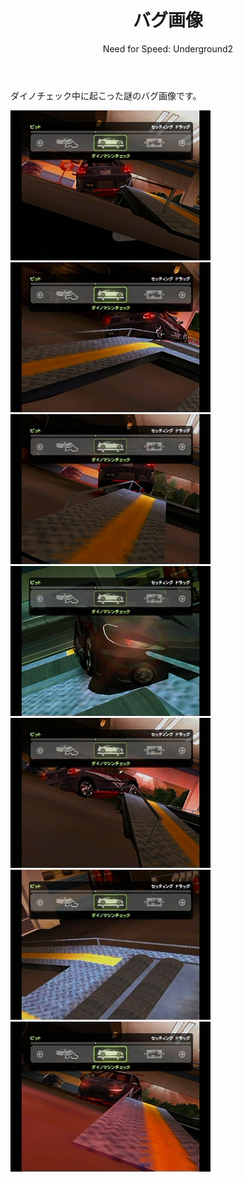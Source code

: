 ﻿---
layout: game
title: "バグ画像"
subtitle: "Need for Speed: Underground2"
category: game
subcategory: nfsug2
---

ダイノチェック中に起こった謎のバグ画像です。

![バグ1](/assets/game/nfsug2/bug/01.jpg)
![バグ2](/assets/game/nfsug2/bug/02.jpg)
![バグ3](/assets/game/nfsug2/bug/03.jpg)
![バグ4](/assets/game/nfsug2/bug/04.jpg)
![バグ5](/assets/game/nfsug2/bug/05.jpg)
![バグ6](/assets/game/nfsug2/bug/06.jpg)
![バグ7](/assets/game/nfsug2/bug/07.jpg)